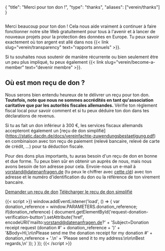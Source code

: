 {
    "title": "Merci pour ton don !",
    "type": "thanks",
    "aliases": ["verein/thanks"]
}

<img class="top-right-humaaan" src="/img/humaaans/thanks.svg" alt="">

Merci beaucoup pour ton don ! Cela nous aide vraiment à continuer à faire fonctionner notre site Web gratuitement pour tous à l'avenir et à lancer de nouveaux projets pour la protection des données en Europe. Tu peux savoir exactement où ton argent est allé dans nos {{< link slug="verein/transparency" text="rapports annuels" >}}.

Si tu souhaites nous soutenir de manière récurrente ou bien seulement être un peu plus impliqué, tu peux également {{< link slug="verein/become-a-member" text="devenir membre" >}}.

## Où est mon reçu de don ?

Nous serons bien entendu heureux de te délivrer un reçu pour ton don. **Toutefois, note que nous ne sommes accrédités en tant qu'association caritative que par les autorités fiscales allemandes.** Vérifie ton règlement fiscal local pour savoir comment et si tu peux déduire ton don dans tes déclarations de revenus.

Si tu as fait un don inférieur à 300 €, les services fiscaux allemands accepteront également un [reçu de don simplifié] (https://static.dacdn.de/docs/vereinfachte-zuwendungsbestaetigung.pdf) en combinaison avec ton reçu de paiement (relevé bancaire, relevé de carte de crédit, …) pour ta déduction fiscale.

Pour des dons plus importants, tu auras besoin d'un reçu de don en bonne et due forme. Tu peux bien sûr en obtenir un auprès de nous, mais nous avons besoin de ton adresse pour cela. Envoie-nous un e-mail à [vorstand@datenanfragen.de](mailto:vorstand@datenanfragen.de) (tu peux le chiffrer avec [cette clé](/pgp/62A7EC35.asc)) avec ton adresse et le numéro d'identification du don ou la référence de ton virement bancaire. 

<a id="request-donation-verification-button" class="button button-secondary icon icon-email" href="mailto:spenden@datenanfragen.de">Demander un reçu de don</a>
<a class="button button-secondary icon icon-download" href="https://static.dacdn.de/docs/vereinfachte-zuwendungsbestaetigung.pdf">Télécharger le reçu de don simplifié</a>

{{< script >}}
window.addEventListener('load', () => {
    var donation_reference = window.PARAMETERS.donation_reference;
    if(donation_reference) {
        document.getElementById('request-donation-verification-button').setAttribute('href', encodeURI('mailto:vorstand@datenanfragen.de?' +
            'Subject=Donation receipt request (donation #' + donation_reference + ')' +
            '&Body=Hi,\n\nPlease send me the donation receipt for my donation #' + donation_reference + '.\n' +
            'Please send it to my address:\n\n\nBest regards,\n'
        ));
    }
});
{{< /script >}}
